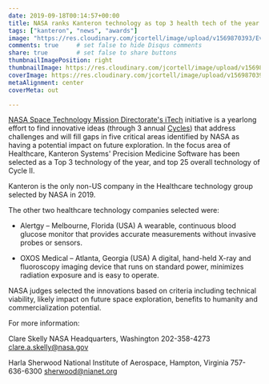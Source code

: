 ```yaml
---
date: 2019-09-18T00:14:57+00:00
title: NASA ranks Kanteron technology as top 3 health tech of the year
tags: ["kanteron", "news", "awards"]
image: "https://res.cloudinary.com/jcortell/image/upload/v1569870393/Events/NASA-iTech-Cycle-II-semifinalist-logo-RGB.png"
comments: true     # set false to hide Disqus comments  
share: true        # set false to share buttons
thumbnailImagePosition: right
thumbnailImage: https://res.cloudinary.com/jcortell/image/upload/v1569870393/Events/NASA-iTech-Cycle-II-semifinalist-logo-RGB.png
coverImage: https://res.cloudinary.com/jcortell/image/upload/v1569870393/Events/NASA-iTech-Cycle-II-semifinalist-logo-RGB.png
metaAlignment: center
coverMeta: out

---
```


[NASA Space Technology Mission Directorate's iTech](https://www.nasa.gov/directorates/spacetech/itech) initiative is a yearlong effort to find innovative ideas (through 3 annual [Cycles](https://www.nasaitech.com/focus-areas)) that address challenges and will fill gaps in five critical areas identified by NASA as having a potential impact on future exploration. In the focus area of Healthcare, Kanteron Systems' Precision Medicine Software has been selected as a Top 3 technology of the year, and top 25 overall technology of Cycle II.

<!--more-->

Kanteron is the only non-US company in the Healthcare technology group selected by NASA in 2019.

The other two healthcare technology companies selected were:

* Alertgy – Melbourne, Florida (USA)
A wearable, continuous blood glucose monitor that provides accurate measurements without invasive probes or sensors.

* OXOS Medical – Atlanta, Georgia (USA)
A digital, hand-held X-ray and fluoroscopy imaging device that runs on standard power, minimizes radiation exposure and is easy to operate.

NASA judges selected the innovations based on criteria including technical viability, likely impact on future space exploration, benefits to humanity and commercialization potential. 

For more information:

Clare Skelly
NASA Headquarters, Washington
202-358-4273
clare.a.skelly@nasa.gov

Harla Sherwood
National Institute of Aerospace, Hampton, Virginia
757-636-6300
sherwood@nianet.org
